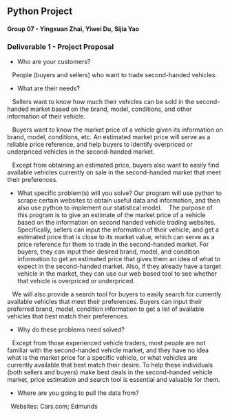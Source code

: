 ## Python Project

#### Group 07 - Yingxuan Zhai, Yiwei Du, Sijia Yao


### Deliverable 1 - Project Proposal

- Who are your customers?

    People (buyers and sellers) who want to trade second-handed vehicles.

- What are their needs?

    Sellers want to know how much their vehicles can be sold in the second-handed market based on the brand, model, conditions, and other information of their vehicle.
    
    Buyers want to know the market price of a vehicle given its information on brand, model, conditions, etc. An estimated market price will serve as a reliable price reference, and help buyers to identify overpriced or underpriced vehicles in the second-handed market.
    
    Except from obtaining an estimated price, buyers also want to easily find available vehicles currently on sale in the second-handed market that meet their preferences.
  
- What specific problem(s) will you solve?
    Our program will use python to scrape certain websites to obtain useful data and information, and then also use python to implement 
our statistical model. 
    The purpose of this program is to give an estimate of the market price of a vehicle based on the information on second handed vehicle trading websites. Specifically, sellers can input the information of their vehicle, and get a estimated price that is close to its market value, which can serve as a price reference for them to trade in the second-handed market. For buyers, they can input their desired brand, model, and condition information to get an estimated price that gives them an idea of what to expect in the second-handed market. Also, if they already have a target vehicle in the market, they can use our web based tool to see whether that vehicle is overpriced or underpriced.
    
    We will also provide a search tool for buyers to easily search for currently available vehicles that meet their preferences. Buyers can input their preferred brand, model, condition information to get a list of available vehicles that best match their preferences.

- Why do these problems need solved?

    Except from those experienced vehicle traders, most people are not familiar with the second-handed vehicle market, and they have no idea what is the market price for a specific vehicle, or what vehicles are currently available that best match their desire. To help these individuals (both sellers and buyers) make best deals in the second-handed vehicle market, price estimation and search tool is essential and valuable for them.

- Where are you going to pull the data from?

    Websites: Cars.com; Edmunds
